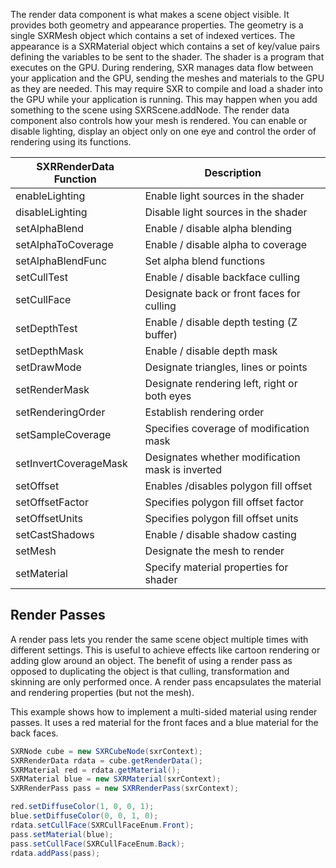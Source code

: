 The render data component is what makes a scene object visible. It provides both geometry and appearance properties. The geometry is a single SXRMesh object which contains a set of indexed vertices. The appearance is a SXRMaterial object which contains a set of key/value pairs defining the variables to be sent to the shader. The shader is a program that executes on the GPU. During rendering, SXR manages data flow between your application and the GPU, sending the meshes and materials to the GPU as they are needed. This may require SXR to compile and load a shader into the GPU while your application is running. This may happen when you add something to the scene using SXRScene.addNode. The render data component also controls how your mesh is rendered. You can enable or disable lighting, display an object only on one eye and control the order of rendering using its functions.

|SXRRenderData Function|Description|
|---|---|
|enableLighting|Enable light sources in the shader|
|disableLighting|Disable light sources in the shader|
|setAlphaBlend|Enable / disable alpha blending|
|setAlphaToCoverage|Enable / disable alpha to coverage|
|setAlphaBlendFunc|Set alpha blend functions|
|setCullTest|Enable / disable backface culling|
|setCullFace|Designate back or front faces for culling|
|setDepthTest|Enable / disable depth testing (Z buffer)|
|setDepthMask|Enable / disable depth mask|
|setDrawMode|Designate triangles, lines or points|
|setRenderMask|Designate rendering left, right or both eyes|
|setRenderingOrder|Establish rendering order|
|setSampleCoverage|Specifies coverage of modification mask|
|setInvertCoverageMask|Designates whether modification mask is inverted|
|setOffset|Enables /disables polygon fill offset|
|setOffsetFactor|Specifies polygon fill offset factor|
|setOffsetUnits|Specifies polygon fill offset units|
|setCastShadows|Enable / disable shadow casting|
|setMesh|Designate the mesh to render|
|setMaterial|Specify material properties for shader|


## Render Passes

A render pass lets you render the same scene object multiple times with different settings. This is useful to achieve effects like cartoon rendering or adding glow around an object. The benefit of using a render pass as opposed to duplicating the object is that culling, transformation and skinning are only performed once. A render pass encapsulates the material and rendering properties (but not the mesh).

This example shows how to implement a multi-sided material using render passes. It uses a red material for the front faces and a blue material for the back faces. 

```java
SXRNode cube = new SXRCubeNode(sxrContext);
SXRRenderData rdata = cube.getRenderData();
SXRMaterial red = rdata.getMaterial();
SXRMaterial blue = new SXRMaterial(sxrContext);
SXRRenderPass pass = new SXRRenderPass(sxrContext);

red.setDiffuseColor(1, 0, 0, 1);
blue.setDiffuseColor(0, 0, 1, 0);
rdata.setCullFace(SXRCullFaceEnum.Front);
pass.setMaterial(blue);
pass.setCullFace(SXRCullFaceEnum.Back);
rdata.addPass(pass);
```
